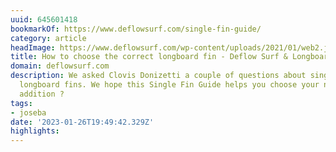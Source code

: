 ```yaml
---
uuid: 645601418
bookmarkOf: https://www.deflowsurf.com/single-fin-guide/
category: article
headImage: https://www.deflowsurf.com/wp-content/uploads/2021/01/web2.jpg
title: How to choose the correct longboard fin - Deflow Surf & Longboard Fins
domain: deflowsurf.com
description: We asked Clovis Donizetti a couple of questions about single fins and
  longboard fins. We hope this Single Fin Guide helps you choose your next quiver
  addition ?
tags:
- joseba
date: '2023-01-26T19:49:42.329Z'
highlights:
---
```



